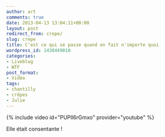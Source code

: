 ```yaml
---
author: art
comments: true
date: 2013-04-13 13:04:11+00:00
layout: post
redirect_from: crepe/
slug: crepe
title: C'est ce qui se passe quand on fait n'importe quoi
wordpress_id: 1438449010
categories:
- Liveblog
- WTF
post_format:
- Vidéo
tags:
- chantilly
- crêpes
- Julie
---
```


{% include video id="PUPll6rGmxo" provider="youtube" %}

Elle était consentante !
